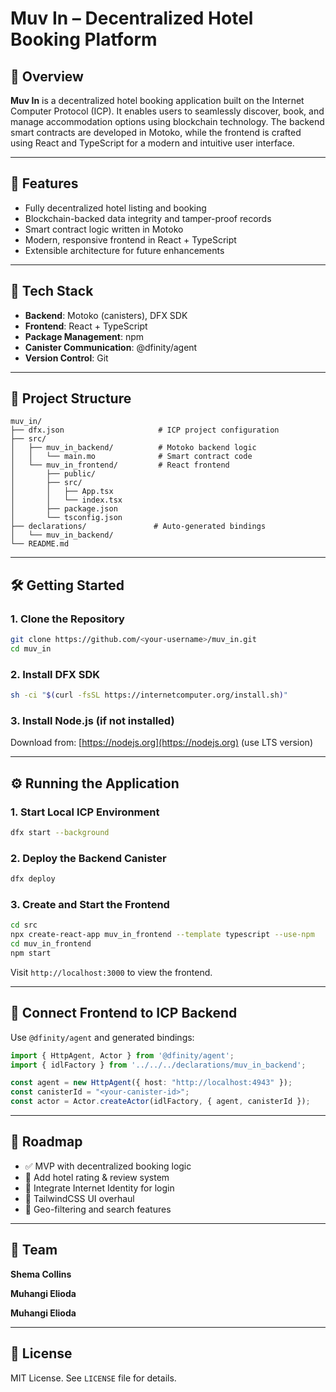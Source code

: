 # Muv In – Decentralized Hotel Booking Platform

## 🧭 Overview

**Muv In** is a decentralized hotel booking application built on the Internet Computer Protocol (ICP). It enables users to seamlessly discover, book, and manage accommodation options using blockchain technology. The backend smart contracts are developed in Motoko, while the frontend is crafted using React and TypeScript for a modern and intuitive user interface.

---

## 🚀 Features

* Fully decentralized hotel listing and booking
* Blockchain-backed data integrity and tamper-proof records
* Smart contract logic written in Motoko
* Modern, responsive frontend in React + TypeScript
* Extensible architecture for future enhancements

---

## 🧱 Tech Stack

* **Backend**: Motoko (canisters), DFX SDK
* **Frontend**: React + TypeScript
* **Package Management**: npm
* **Canister Communication**: @dfinity/agent
* **Version Control**: Git

---

## 📁 Project Structure

```
muv_in/
├── dfx.json                     # ICP project configuration
├── src/
│   ├── muv_in_backend/          # Motoko backend logic
│   │   └── main.mo              # Smart contract code
│   └── muv_in_frontend/         # React frontend
│       ├── public/
│       ├── src/
│       │   ├── App.tsx
│       │   └── index.tsx
│       ├── package.json
│       └── tsconfig.json
├── declarations/               # Auto-generated bindings
│   └── muv_in_backend/
└── README.md
```

---

## 🛠️ Getting Started

### 1. Clone the Repository

```bash
git clone https://github.com/<your-username>/muv_in.git
cd muv_in
```

### 2. Install DFX SDK

```bash
sh -ci "$(curl -fsSL https://internetcomputer.org/install.sh)"
```

### 3. Install Node.js (if not installed)

Download from: [https://nodejs.org](https://nodejs.org) (use LTS version)

---

## ⚙️ Running the Application

### 1. Start Local ICP Environment

```bash
dfx start --background
```

### 2. Deploy the Backend Canister

```bash
dfx deploy
```

### 3. Create and Start the Frontend

```bash
cd src
npx create-react-app muv_in_frontend --template typescript --use-npm
cd muv_in_frontend
npm start
```

Visit `http://localhost:3000` to view the frontend.

---

## 🔗 Connect Frontend to ICP Backend

Use `@dfinity/agent` and generated bindings:

```ts
import { HttpAgent, Actor } from '@dfinity/agent';
import { idlFactory } from '../../../declarations/muv_in_backend';

const agent = new HttpAgent({ host: "http://localhost:4943" });
const canisterId = "<your-canister-id>";
const actor = Actor.createActor(idlFactory, { agent, canisterId });
```

---

## 📌 Roadmap

* ✅ MVP with decentralized booking logic
* 🚧 Add hotel rating & review system
* 🚧 Integrate Internet Identity for login
* 🚧 TailwindCSS UI overhaul
* 🚧 Geo-filtering and search features

---

## 👤 Team

**Shema Collins**

**Muhangi Elioda**

**Muhangi Elioda**


---

## 📄 License

MIT License. See `LICENSE` file for details.
